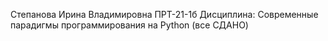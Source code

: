 Cтепанова Ирина Владимировна ПРТ-21-1б Дисциплина: Современные парадигмы программирования на Python (все СДАНО) 
